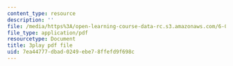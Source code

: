 ```yaml
---
content_type: resource
description: ''
file: /media/https%3A/open-learning-course-data-rc.s3.amazonaws.com/6-042j-mathematics-for-computer-science-spring-2015/7ea44777dbad0249ebe78ffefd9f698c_v6axtBS6IF8.pdf
file_type: application/pdf
resourcetype: Document
title: 3play pdf file
uid: 7ea44777-dbad-0249-ebe7-8ffefd9f698c
---
```


